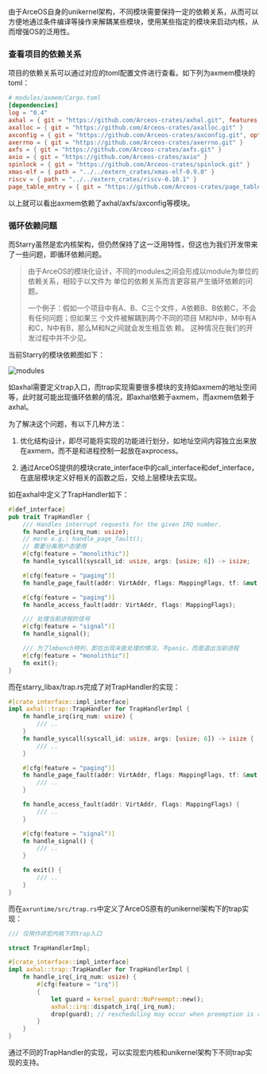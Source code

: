 由于ArceOS自身的unikernel架构，不同模块需要保持一定的依赖关系，从而可以方便地通过条件编译等操作来解耦某些模块，使用某些指定的模块来启动内核，从而增强OS的泛用性。

### 查看项目的依赖关系

项目的依赖关系可以通过对应的toml配置文件进行查看。如下列为axmem模块的toml：

```toml
# modules/axmem/Cargo.toml
[dependencies]
log = "0.4"
axhal = { git = "https://github.com/Arceos-crates/axhal.git", features = ["paging"] }
axalloc = { git = "https://github.com/Arceos-crates/axalloc.git" }
axconfig = { git = "https://github.com/Arceos-crates/axconfig.git", optional = true }
axerrno = { git = "https://github.com/Arceos-crates/axerrno.git" }
axfs = { git = "https://github.com/Arceos-crates/axfs.git" }
axio = { git = "https://github.com/Arceos-crates/axio" }
spinlock = { git = "https://github.com/Arceos-crates/spinlock.git" }
xmas-elf = { path = "../../extern_crates/xmas-elf-0.9.0" }
riscv = { path = "../../extern_crates/riscv-0.10.1" }
page_table_entry = { git = "https://github.com/Arceos-crates/page_table_entry.git" }
```

以上就可以看出axmem依赖了axhal/axfs/axconfig等模块。

### 循环依赖问题

而Starry虽然是宏内核架构，但仍然保持了这一泛用特性，但这也为我们开发带来了一些问题，即循环依赖问题。

> 由于ArceOS的模块化设计，不同的modules之间会形成以module为单位的依赖关系，相较于以文件为
> 单位的依赖关系而言更容易产生循环依赖的问题。
>
> 一个例子：假如一个项目中有A、B、C三个文件，A依赖B、B依赖C，不会有任何问题；但如果三
> 个文件被解耦到两个不同的项目 M和N中，M中有A和C，N中有B，那么M和N之间就会发生相互依
> 赖。
> 这种情况在我们的开发过程中并不少见。



当前Starry的模块依赖图如下：

![modules](../figures/模块依赖.png)

如axhal需要定义trap入口，而trap实现需要很多模块的支持如axmem的地址空间等，此时就可能出现循环依赖的情况，即axhal依赖于axmem，而axmem依赖于axhal。

为了解决这个问题，有以下几种方法：

1. 优化结构设计，即尽可能将实现的功能进行划分，如地址空间内容独立出来放在axmem，而不是和进程控制一起放在axprocess。

2. 通过ArceOS提供的模块crate_interface中的call_interface和def_interface，在底层模块定义好相关的函数之后，交给上层模块去实现。

如在axhal中定义了TrapHandler如下：

```rust
#[def_interface]
pub trait TrapHandler {
    /// Handles interrupt requests for the given IRQ number.
    fn handle_irq(irq_num: usize);
    // more e.g.: handle_page_fault();
    // 需要分离用户态使用
    #[cfg(feature = "monolithic")]
    fn handle_syscall(syscall_id: usize, args: [usize; 6]) -> isize;

    #[cfg(feature = "paging")]
    fn handle_page_fault(addr: VirtAddr, flags: MappingFlags, tf: &mut TrapFrame);

    #[cfg(feature = "paging")]
    fn handle_access_fault(addr: VirtAddr, flags: MappingFlags);

    /// 处理当前进程的信号
    #[cfg(feature = "signal")]
    fn handle_signal();

    /// 为了lmbench特判，即在出现未能处理的情况，不panic，而是退出当前进程
    #[cfg(feature = "monolithic")]
    fn exit();
}
```

而在starry_libax/trap.rs完成了对TrapHandler的实现：

```rust
#[crate_interface::impl_interface]
impl axhal::trap::TrapHandler for TrapHandlerImpl {
    fn handle_irq(irq_num: usize) {
        /// ..
    }
    fn handle_syscall(syscall_id: usize, args: [usize; 6]) -> isize {
        /// ..
    }

    #[cfg(feature = "paging")]
    fn handle_page_fault(addr: VirtAddr, flags: MappingFlags, tf: &mut TrapFrame) {
        /// ..
    }

    fn handle_access_fault(addr: VirtAddr, flags: MappingFlags) {
        /// ..
    }

    #[cfg(feature = "signal")]
    fn handle_signal() {
        /// ..
    }

    fn exit() {
        /// ..
    }
}
```

而在`axruntime/src/trap.rs`中定义了ArceOS原有的unikernel架构下的trap实现：

```rust
/// 仅用作非宏内核下的trap入口

struct TrapHandlerImpl;

#[crate_interface::impl_interface]
impl axhal::trap::TrapHandler for TrapHandlerImpl {
    fn handle_irq(_irq_num: usize) {
        #[cfg(feature = "irq")]
        {
            let guard = kernel_guard::NoPreempt::new();
            axhal::irq::dispatch_irq(_irq_num);
            drop(guard); // rescheduling may occur when preemption is re-enabled.
        }
    }
}
```



通过不同的TrapHandler的实现，可以实现宏内核和unikernel架构下不同trap实现的支持。


